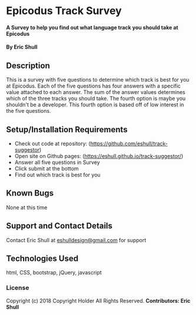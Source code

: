 # Epicodus Track Survey

#### A Survey to help you find out what language track you should take at Epicodus

#### By Eric Shull

## Description

This is a survey with five questions to determine which track is best for you at Epicodus. Each of the five questions has four answers with a specific value attached to each answer. The sum of the answer values determines which of the three tracks you should take. The fourth option is maybe you shouldn't be a developer. This fourth option is based off of low interest in the five questions.

## Setup/Installation Requirements

* Check out code at repository: (https://github.com/eshull/track-suggestor)
* Open site on Github pages: (https://eshull.github.io/track-suggestor/)
* Answer all five questions in Survey
* Click submit at the bottom
* Find out which track is best for you

## Known Bugs

None at this time

## Support and Contact Details

Contact Eric Shull at eshulldesign@gmail.com for support

## Technologies Used

html, CSS, bootstrap, jQuery, javascript

### License
Copyright (c) 2018 Copyright Holder All Rights Reserved. **Contributors: Eric Shull**
